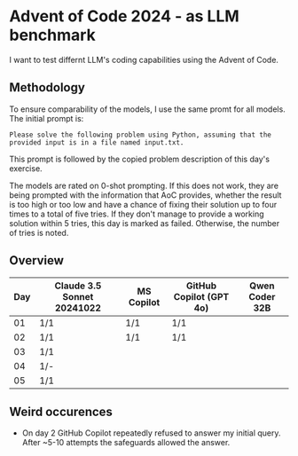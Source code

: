 # Advent of Code 2024 - as LLM benchmark

I want to test differnt LLM's coding capabilities using the Advent of Code.

## Methodology
To ensure comparability of the models, I use the same promt for all models. The initial prompt is:
```
Please solve the following problem using Python, assuming that the provided input is in a file named input.txt.
```
This prompt is followed by the copied problem description of this day's exercise.

The models are rated on 0-shot prompting. If this does not work, they are being prompted with the information that AoC provides, whether the result is too high or too low and have a chance of fixing their solution up to four times to a total of five tries. If they don't manage to provide a working solution within 5 tries, this day is marked as failed. Otherwise, the number of tries is noted.

## Overview
| Day   | Claude 3.5 Sonnet 20241022    | MS Copilot    | GitHub Copilot (GPT 4o)   | Qwen Coder 32B |
| ---   | ---                           | ---           | ---                       | --- |
| 01    | 1/1                           | 1/1           | 1/1                       |  |
| 02    | 1/1                           | 1/1           | 1/1                       |  |
| 03    | 1/1                           |               |                           |  |
| 04    | 1/-                           |               |                           |  |
| 05    | 1/1                           |               |                           |  |


## Weird occurences
* On day 2 GitHub Copilot repeatedly refused to answer my initial query. After ~5-10 attempts the safeguards allowed the answer. 